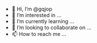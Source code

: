 - 👋 Hi, I’m @gqjop
- 👀 I’m interested in ...
- 🌱 I’m currently learning ...
- 💞️ I’m looking to collaborate on ...
- 📫 How to reach me ...

<!---
gqjop/gqjop is a ✨ special ✨ repository because its `README.md` (this file) appears on your GitHub profile.
You can click the Preview link to take a look at your changes.
--->
